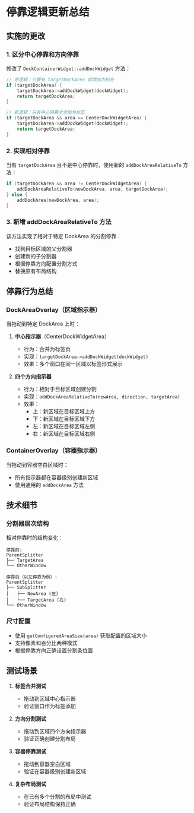 # 停靠逻辑更新总结

## 实施的更改

### 1. 区分中心停靠和方向停靠

修改了 `DockContainerWidget::addDockWidget` 方法：

```cpp
// 原逻辑：只要有 targetDockArea 就添加为标签
if (targetDockArea) {
    targetDockArea->addDockWidget(dockWidget);
    return targetDockArea;
}

// 新逻辑：只有中心停靠才添加为标签
if (targetDockArea && area == CenterDockWidgetArea) {
    targetDockArea->addDockWidget(dockWidget);
    return targetDockArea;
}
```

### 2. 实现相对停靠

当有 `targetDockArea` 且不是中心停靠时，使用新的 `addDockAreaRelativeTo` 方法：

```cpp
if (targetDockArea && area != CenterDockWidgetArea) {
    addDockAreaRelativeTo(newDockArea, area, targetDockArea);
} else {
    addDockArea(newDockArea, area);
}
```

### 3. 新增 addDockAreaRelativeTo 方法

该方法实现了相对于特定 DockArea 的分割停靠：

- 找到目标区域的父分割器
- 创建新的子分割器
- 根据停靠方向配置分割方式
- 替换原有布局结构

## 停靠行为总结

### DockAreaOverlay（区域指示器）

当拖动到特定 DockArea 上时：

1. **中心指示器**（CenterDockWidgetArea）
   - 行为：合并为标签页
   - 实现：`targetDockArea->addDockWidget(dockWidget)`
   - 效果：多个窗口在同一区域以标签形式展示

2. **四个方向指示器**
   - 行为：相对于目标区域创建分割
   - 实现：`addDockAreaRelativeTo(newArea, direction, targetArea)`
   - 效果：
     - 上：新区域在目标区域上方
     - 下：新区域在目标区域下方
     - 左：新区域在目标区域左侧
     - 右：新区域在目标区域右侧

### ContainerOverlay（容器指示器）

当拖动到容器空白区域时：
- 所有指示器都在容器级别创建新区域
- 使用通用的 `addDockArea` 方法

## 技术细节

### 分割器层次结构

相对停靠时的结构变化：

```
停靠前:
ParentSplitter
├── TargetArea
└── OtherWindow

停靠后（以左停靠为例）:
ParentSplitter
├── SubSplitter
│   ├── NewArea (左)
│   └── TargetArea (右)
└── OtherWindow
```

### 尺寸配置

- 使用 `getConfiguredAreaSize(area)` 获取配置的区域大小
- 支持像素和百分比两种模式
- 根据停靠方向正确设置分割条位置

## 测试场景

1. **标签合并测试**
   - 拖动到区域中心指示器
   - 验证窗口作为标签添加

2. **方向分割测试**
   - 拖动到区域四个方向指示器
   - 验证正确创建分割布局

3. **容器停靠测试**
   - 拖动到容器空白区域
   - 验证在容器级别创建新区域

4. **复杂布局测试**
   - 在已有多个分割的布局中测试
   - 验证布局结构保持正确